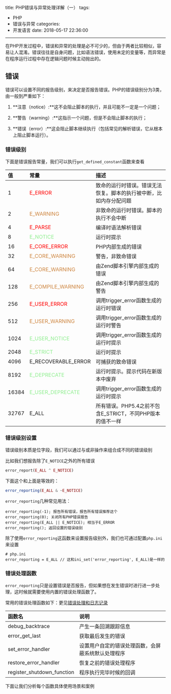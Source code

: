 title: PHP错误与异常处理详解（一）
tags:
  - PHP
  - 错误与异常
categories:
  - 开发语言
date: 2018-05-17 22:36:00
---
在PHP开发过程中，错误和异常的处理是必不可少的，但由于两者比较相似，容易让人混淆。错误往往是自身问题，比如语法错误，使用未定的变量等，而异常是在程序运行过程中存在逻辑问题时候主动抛出的。

<!--more-->

## 错误

错误可以设置不同的报告级别，来决定是否报告错误。PHP的错误级别分为3类，由一般到严重如下：

1. **注意（notice）:**这不会阻止脚本的执行，并且可能不一定是一个问题；

2. **警告（warning）:**这指示一个问题，但是不会阻止脚本的执行；

3. **错误（error）:**这会阻止脚本继续执行（包括常见的解析错误，它从根本上阻止脚本运行）。

### 错误级别

下面是错误报告常量，我们可以执行`get_defined_constant`函数来查看


| 值 | 常量 | 描述 |
| :------ | :------ | :------ |
| 1 | <font color="Red">E_ERROR</font> | 致命的运行时错误。错误无法恢复。脚本的执行被中断，比如内存分配问题 |
| 2 | <font color="Peru">E_WARNING</font> | 非致命的运行时错误。脚本的执行不会中断 |
| 4 | <font color="Red">E_PARSE</font> | 编译时语法解析错误 |
| 8 | <font color="LightGreen">E_NOTICE</font> | 运行时提示 |
| 16 | <font color="Red">E_CORE_ERROR</font> | PHP内部生成的错误 |
| 32 |  <font color="Peru">E_CORE_WARNING</font> | 警告，非致命错误 |
| 64 | <font color="Peru">E_CORE_WARNING</font> | 由Zend脚本引擎内部生成的错误 |
| 128 | <font color="Peru">E_COMPILE_WARNING</font> | 由Zend脚本引擎内部生成的警告 |
| 256 | <font color="Red">E_USER_ERROR</font> | 调用trigger_error函数生成的运行时错误 |
| 512 | <font color="Peru">E_USER_WARNING</font> | 调用trigger_error函数生成的运行时警告 |
| 1024 | <font color="LightGreen">E_USER_NOTICE</font> | 调用trigger_error函数生成的运行时提示 |
| 2048 | <font color="LightGreen">E_STRICT</font>| 运行时提示 |
| 4096 | E_RECOVERABLE_ERROR | 可捕获的致命错误|
| 8192 | <font color="LightGreen">E_DEPRECATE</font> | 运行时提示。提示代码在新版本中废弃 |
| 16384 | <font color="LightGreen">E_USER_DEPRECATE</font> | 调用trigger_error函数生成的运行时提示 |
| 32767 | E_ALL | 所有错误。PHP5.4之前不包含E_STRICT，不同PHP版本的值不一样 |

### 错误级别设置

错误级别本质是位字段，我们可以通过与或非操作来组合成不同的错误级别

比如我们想报告除了`E_NOTICE`之外的所有错误

```php
error_report(E_ALL ^ E_NOTICE)
```

下面这个和上面是等效的：
```php
error_reporting(E_ALL & ~E_NOTICE)
```

`error_reporting`几种常见用法：
```
error_reporting(-1); 报告所有错误，报告所有错误推荐这个
error_reporting(0); 关闭所有PHP错误报告
error_reporting(E_ALL || E_NOTICE); 相当于E_ERROR
error_reporting(); 返回设置的错误级别
```

除了使用`error_reporting`这函数来设置报告级别外，我们也可通过配置`php.ini`来设置
```
# php.ini
error_reporting = E_ALL // 这和ini_set('error_reporting', E_ALL)是一样的
```

### 错误处理函数

`error_reporting`只是设置错误是否报告，但如果想在发生错误时进行进一步处理，这时候就需要使用内置的错误处理函数了。

常用的错误处理函数如下：更见[错误处理和日志记录](http://php.net/manual/zh/book.errorfunc.php)


| 函数名 | 说明 |
| :------ | :------ | 
| debug_backtrace | 产生一条回溯跟踪信息 |
| error_get_last | 获取最后发生的错误 |
| set_error_handler | 设置用户自定的错误处理函数，会屏蔽系统默认处理程序 |
| restore_error_handler | 恢复之前的错误处理程序 |
| register_shutdown_function | 程序执行完毕时候的回调 |

下面让我们分析每个函数具体使用场景和案例